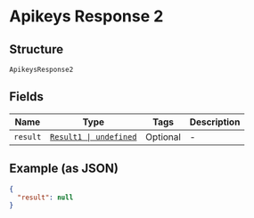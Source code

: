 
# Apikeys Response 2

## Structure

`ApikeysResponse2`

## Fields

| Name | Type | Tags | Description |
|  --- | --- | --- | --- |
| `result` | [`Result1 \| undefined`](../../doc/models/result-1.md) | Optional | - |

## Example (as JSON)

```json
{
  "result": null
}
```

